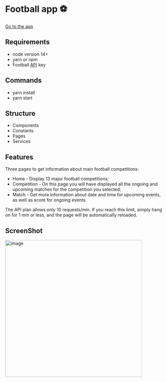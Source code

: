 # Football app :soccer:
[Go to the app](https://football-application-test.herokuapp.com/) </br>

## Requirements
* node version 14+
* yarn or npm
* Football [API](https://www.football-data.org/) key
## Commands
* yarn install
* yarn start

## Structure
* Components
* Constants
* Pages
* Services

## Features
Three pages to get information about main football competitions:
* Home - Display 13 major football competitions;
* Competition - On this page you will have displayed all the ongoing and upcoming matches for the competition you selected;
* Match - Get more information about date and time for upcoming events, as well as score for ongoing events. </br>

The API plan allows only 10 requests/min. If you reach this limit, simply hang on for 1 min or less, and the page will be automatically reloaded.
## ScreenShot
<img width="439" alt="image" src="https://user-images.githubusercontent.com/70217819/145007970-76129602-e553-4fee-b74a-547708ffbbd3.png">
